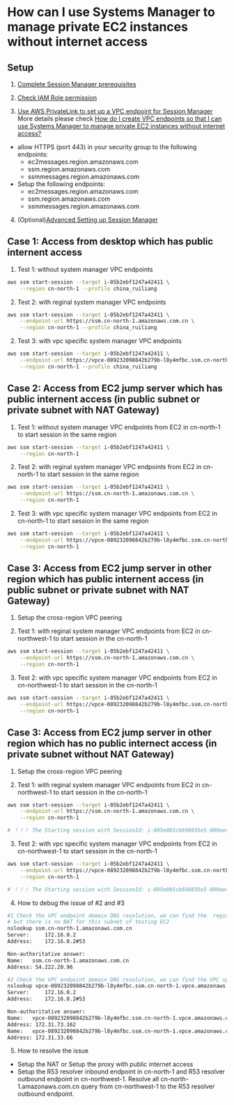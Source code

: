 # How can I use Systems Manager to manage private EC2 instances without internet access

## Setup
1. [Complete Session Manager prerequisites](https://docs.aws.amazon.com/systems-manager/latest/userguide/session-manager-prerequisites.html)

2. [Check IAM Role permission](https://docs.aws.amazon.com/systems-manager/latest/userguide/session-manager-getting-started-instance-profile.html)

3. [Use AWS PrivateLink to set up a VPC endpoint for Session Manager](https://docs.aws.amazon.com/systems-manager/latest/userguide/session-manager-getting-started-privatelink.html)
More details please check [How do I create VPC endpoints so that I can use Systems Manager to manage private EC2 instances without internet access?](https://aws.amazon.com/premiumsupport/knowledge-center/ec2-systems-manager-vpc-endpoints/)
- allow HTTPS (port 443) in your security group to the following endpoints:
    - ec2messages.region.amazonaws.com
    - ssm.region.amazonaws.com
    - ssmmessages.region.amazonaws.com
- Setup the following endpoints:
    - ec2messages.region.amazonaws.com
    - ssm.region.amazonaws.com
    - ssmmessages.region.amazonaws.com

4. (Optional)[Advanced Setting up Session Manager](https://docs.aws.amazon.com/systems-manager/latest/userguide/session-manager-getting-started.html)

## Case 1: Access from desktop which has public internent access
1. Test 1: without system manager VPC endpoints
```bash
aws ssm start-session --target i-05b2ebf1247a42411 \
    --region cn-north-1 --profile china_ruiliang
```

2. Test 2: with reginal system manager VPC endpoints
```bash
aws ssm start-session --target i-05b2ebf1247a42411 \
    --endpoint-url https://ssm.cn-north-1.amazonaws.com.cn \
    --region cn-north-1 --profile china_ruiliang
```

2. Test 3: with vpc specific system manager VPC endpoints
```bash
aws ssm start-session --target i-05b2ebf1247a42411 \
    --endpoint-url https://vpce-089232098842b279b-l8y4mfbc.ssm.cn-north-1.vpce.amazonaws.com.cn \
    --region cn-north-1 --profile china_ruiliang
```

## Case 2: Access from EC2 jump server which has public internent access (in public subnet or private subnet with NAT Gateway)
1. Test 1: without system manager VPC endpoints from EC2 in cn-north-1 to start session in the same region
```bash
aws ssm start-session --target i-05b2ebf1247a42411 \
    --region cn-north-1
```

2. Test 2: with reginal system manager VPC endpoints from EC2 in cn-north-1 to start session in the same region
```bash
aws ssm start-session --target i-05b2ebf1247a42411 \
    --endpoint-url https://ssm.cn-north-1.amazonaws.com.cn \
    --region cn-north-1
```

2. Test 3: with vpc specific system manager VPC endpoints from EC2 in cn-north-1 to start session in the same region
```bash
aws ssm start-session --target i-05b2ebf1247a42411 \
    --endpoint-url https://vpce-089232098842b279b-l8y4mfbc.ssm.cn-north-1.vpce.amazonaws.com.cn \
    --region cn-north-1
```


## Case 3: Access from EC2 jump server in other region which has public internent access (in public subnet or private subnet with NAT Gateway)
1. Setup the cross-region VPC peering

2. Test 1: with reginal system manager VPC endpoints from EC2 in cn-northwest-1 to start session in the cn-north-1
```bash
aws ssm start-session --target i-05b2ebf1247a42411 \
    --endpoint-url https://ssm.cn-north-1.amazonaws.com.cn \
    --region cn-north-1
```

3. Test 2: with vpc specific system manager VPC endpoints from EC2 in cn-northwest-1 to start session in the cn-north-1
```bash
aws ssm start-session --target i-05b2ebf1247a42411 \
    --endpoint-url https://vpce-089232098842b279b-l8y4mfbc.ssm.cn-north-1.vpce.amazonaws.com.cn \
    --region cn-north-1
```

## Case 3: Access from EC2 jump server in other region which has no public internect access (in private subnet without NAT Gateway)
1. Setup the cross-region VPC peering

2. Test 1: with reginal system manager VPC endpoints from EC2 in cn-northwest-1 to start session in the cn-north-1
```bash
aws ssm start-session --target i-05b2ebf1247a42411 \
    --endpoint-url https://ssm.cn-north-1.amazonaws.com.cn \
    --region cn-north-1

# ！！！ The Starting session with SessionId: i-085e0b5cb698035e5-009eec61ba3e991eb will be hang
```

3. Test 2: with vpc specific system manager VPC endpoints from EC2 in cn-northwest-1 to start session in the cn-north-1
```bash
aws ssm start-session --target i-05b2ebf1247a42411 \
    --endpoint-url https://vpce-089232098842b279b-l8y4mfbc.ssm.cn-north-1.vpce.amazonaws.com.cn \
    --region cn-north-1

# ！！！ The Starting session with SessionId: i-085e0b5cb698035e5-009eec61ba3e991eb will be hang
```

4. How to debug the issue of #2 and #3
```bash
#1 Check the VPC endpoint domain DNS resolution, we can find the  reginal system manager VPC endpoints is resolve to public IP address, 
# but there is no NAT for this subnet of testing EC2 
nslookup ssm.cn-north-1.amazonaws.com.cn
Server:		172.16.0.2
Address:	172.16.0.2#53

Non-authoritative answer:
Name:	ssm.cn-north-1.amazonaws.com.cn
Address: 54.222.20.96

#2 Check the VPC endpoint domain DNS resolution, we can find the VPC specific system manager VPC endpoints is resolve to private IP address in Beijing region
nslookup vpce-089232098842b279b-l8y4mfbc.ssm.cn-north-1.vpce.amazonaws.com.cn
Server:		172.16.0.2
Address:	172.16.0.2#53

Non-authoritative answer:
Name:	vpce-089232098842b279b-l8y4mfbc.ssm.cn-north-1.vpce.amazonaws.com.cn
Address: 172.31.73.162
Name:	vpce-089232098842b279b-l8y4mfbc.ssm.cn-north-1.vpce.amazonaws.com.cn
Address: 172.31.33.66
```

5. How to resolve the issue
- Setup the NAT or Setup the proxy with public internet access
- Setup the R53 resolver inbound endpoint in cn-north-1 and  R53 resolver outbound endpoint in cn-northwest-1. Resolve all cn-north-1.amazonaws.com.cn query from cn-northwest-1 to the R53 resolver outbound endpoint.